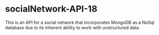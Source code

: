 # socialNetwork-API-18
This is an API for a social network that incorporates MongoDB as a NoSql database due to its inherent ability to work with unstructured data.
